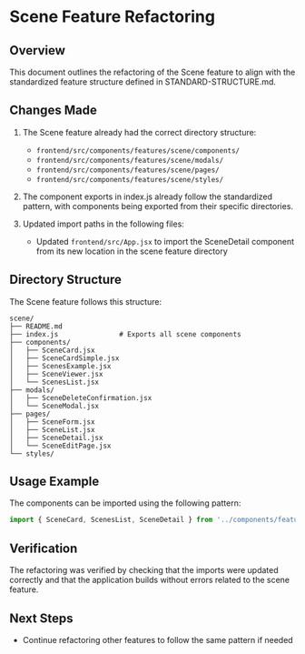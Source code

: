 # Scene Feature Refactoring

## Overview
This document outlines the refactoring of the Scene feature to align with the standardized feature structure defined in STANDARD-STRUCTURE.md.

## Changes Made
1. The Scene feature already had the correct directory structure:
   - `frontend/src/components/features/scene/components/`
   - `frontend/src/components/features/scene/modals/`
   - `frontend/src/components/features/scene/pages/`
   - `frontend/src/components/features/scene/styles/`

2. The component exports in index.js already follow the standardized pattern, with components being exported from their specific directories.

3. Updated import paths in the following files:
   - Updated `frontend/src/App.jsx` to import the SceneDetail component from its new location in the scene feature directory

## Directory Structure
The Scene feature follows this structure:

```
scene/
├── README.md
├── index.js               # Exports all scene components
├── components/
│   ├── SceneCard.jsx
│   ├── SceneCardSimple.jsx
│   ├── ScenesExample.jsx
│   ├── SceneViewer.jsx
│   └── ScenesList.jsx
├── modals/
│   ├── SceneDeleteConfirmation.jsx
│   └── SceneModal.jsx
├── pages/
│   ├── SceneForm.jsx
│   ├── SceneList.jsx
│   ├── SceneDetail.jsx
│   └── SceneEditPage.jsx
└── styles/
```

## Usage Example
The components can be imported using the following pattern:

```jsx
import { SceneCard, ScenesList, SceneDetail } from '../components/features/scene';
```

## Verification
The refactoring was verified by checking that the imports were updated correctly and that the application builds without errors related to the scene feature.

## Next Steps
- Continue refactoring other features to follow the same pattern if needed 